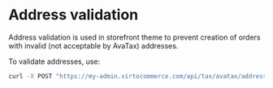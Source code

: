 # Address validation

Address validation is used in storefront theme to prevent creation of orders with invalid (not acceptable by AvaTax) addresses.

To validate addresses, use:

```cmd
curl -X POST "https://my-admin.virtocommerce.com/api/tax/avatax/address/validate" -H "accept:text/json" 
```
